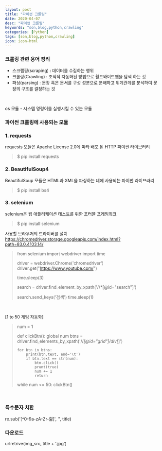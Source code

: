 ```yaml
---
layout: post
title: "파이썬 크롤링"
date: 2020-04-07
desc: "파이썬 크롤링"
keywords: "son,blog,python,crawling"
categories: [Python]
tags: [son,blog,python,crawling]
icon: icon-html
---
```


### 크롤링 관련 용어 정리
- 스크랩핑(scraping) : 데이터를 수집하는 행위
- 크롤링(Crawling) : 조직적 자동화된 방법으로 월드와이드웹을 탐색 하는 것
- 파싱(parsing) : 문장 혹은 문서를 구성 성분으로 분해하고 위계관계를 분석하여 문장의 구조를 결정하는 것

<br>

os 모듈 - 시스템 명령어를 실행시킬 수 있는 모듈

### 파이썬 크롤링에 사용되는 모듈

### 1. requests
requests 모듈은 Apache License 2.0에 따라 배포 된 HTTP 파이썬 라이브러리
> $ pip install requests

### 2. BeautifulSoup4
BeautifulSoup 모듈은 HTML과 XML을 파싱하는 데에 사용되는 파이썬 라이브러리
> $ pip install bs4

### 3. selenium
selenium은 웹 애플리케이션 테스트를 위한 포터블 프레임워크
> $ pip install selenium

사용할 브라우저의 드라이버를 설치
https://chromedriver.storage.googleapis.com/index.html?path=83.0.4103.14/

> from selenium import webdriver
> import time
>
> driver = webdriver.Chrome('chromedriver')
> driver.get("https://www.youtube.com/")
>
> time.sleep(3)
>
> search = driver.find_element_by_xpath('//*[@id="search"]')
>
> search.send_keys('검색')
> time.sleep(1)

<br>

[1 to 50 게임 자동화]

> num = 1
> 
> def clickBtn():
>     global num
>     btns = driver.find_elements_by_xpath('//*[@id="grid"]/div[*]')
> 
>     for btn in btns:
>         print(btn.text, end='\t')
>         if btn.text == str(num):
>             btn.click()
>             prunt(true)
>             num += 1
>             return
> 
> while num <= 50:
>     clickBtn()

<br>

### 특수문자 치환
re.sub('[^0-9a-zA-Zr-힗]', '', title)

### 다운로드
urlretrive(img_src, title + '.jpg')



